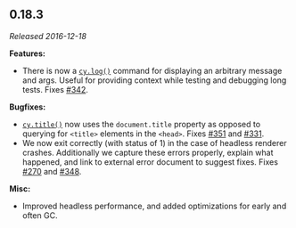 ## 0.18.3

_Released 2016-12-18_

**Features:**

- There is now a [`cy.log()`](/api/commands/log) command for displaying an
  arbitrary message and args. Useful for providing context while testing and
  debugging long tests. Fixes
  [#342](https://github.com/cypress-io/cypress/issues/342).

**Bugfixes:**

- [`cy.title()`](/api/commands/title) now uses the `document.title` property as
  opposed to querying for `<title>` elements in the `<head>`. Fixes
  [#351](https://github.com/cypress-io/cypress/issues/351) and
  [#331](https://github.com/cypress-io/cypress/issues/331).
- We now exit correctly (with status of 1) in the case of headless renderer
  crashes. Additionally we capture these errors properly, explain what happened,
  and link to external error document to suggest fixes. Fixes
  [#270](https://github.com/cypress-io/cypress/issues/270) and
  [#348](https://github.com/cypress-io/cypress/issues/348).

**Misc:**

- Improved headless performance, and added optimizations for early and often GC.
